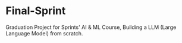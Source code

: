 # Final-Sprint
Graduation Project for Sprints' AI &amp; ML Course, Building a LLM (Large Language Model) from scratch.
